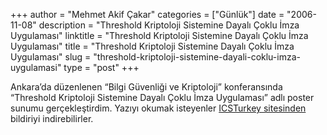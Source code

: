+++
author = "Mehmet Akif Çakar"
categories = ["Günlük"]
date = "2006-11-08"
description = "Threshold Kriptoloji Sistemine Dayalı Çoklu İmza Uygulaması"
linktitle = "Threshold Kriptoloji Sistemine Dayalı Çoklu İmza Uygulaması"
title = "Threshold Kriptoloji Sistemine Dayalı Çoklu İmza Uygulaması"
slug = "threshold-kriptoloji-sistemine-dayali-coklu-imza-uygulamasi"
type = "post"
+++

Ankara’da düzenlenen “Bilgi Güvenliği ve Kriptoloji” konferansında “Threshold Kriptoloji Sistemine Dayalı Çoklu İmza Uygulaması” adlı poster sunumu gerçekleştirdim. Yazıyı okumak isteyenler [ICSTurkey sitesinden](https://www.iscturkey.org/2006/pdf/poster/14.pdf) bildiriyi indirebilirler.